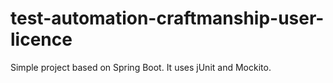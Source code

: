 # test-automation-craftmanship-user-licence

Simple project based on Spring Boot.
It uses jUnit and Mockito.
